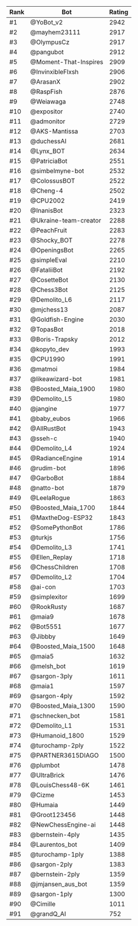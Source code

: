 Rank|Bot|Rating
---|---|---
#1|@YoBot_v2|2942
#2|@mayhem23111|2917
#3|@OlympusCz|2917
#4|@pangubot|2912
#5|@Moment-That-Inspires|2909
#6|@InvinxibleFlxsh|2906
#7|@ArasanX|2902
#8|@RaspFish|2876
#9|@Weiawaga|2748
#10|@expositor|2740
#11|@admonitor|2729
#12|@AKS-Mantissa|2703
#13|@duchessAI|2681
#14|@Lynx_BOT|2634
#15|@PatriciaBot|2551
#16|@simbelmyne-bot|2532
#17|@ColossusBOT|2522
#18|@Cheng-4|2502
#19|@CPU2002|2419
#20|@InanisBot|2323
#21|@Ukraine-team-creator|2288
#22|@PeachFruit|2283
#23|@Shocky_BOT|2278
#24|@OpeningsBot|2265
#25|@simpleEval|2210
#26|@FataliiBot|2192
#27|@CosetteBot|2130
#28|@Chess3Bot|2125
#29|@Demolito_L6|2117
#30|@mjchess13|2087
#31|@Goldfish-Engine|2030
#32|@TopasBot|2018
#33|@Boris-Trapsky|2012
#34|@kopyto_dev|1993
#35|@CPU1990|1991
#36|@matmoi|1984
#37|@likeawizard-bot|1981
#38|@Boosted_Maia_1900|1980
#39|@Demolito_L5|1980
#40|@jangine|1977
#41|@baby_eubos|1966
#42|@AllRustBot|1943
#43|@sseh-c|1940
#44|@Demolito_L4|1924
#45|@RadianceEngine|1914
#46|@rudim-bot|1896
#47|@GarboBot|1884
#48|@natto-bot|1879
#49|@LeelaRogue|1863
#50|@Boosted_Maia_1700|1844
#51|@MaxtheDog-ESP32|1843
#52|@SomePythonBot|1786
#53|@turkjs|1756
#54|@Demolito_L3|1741
#55|@Ellen_Replay|1718
#56|@ChessChildren|1708
#57|@Demolito_L2|1704
#58|@ai-con|1703
#59|@simplexitor|1699
#60|@RookRusty|1687
#61|@maia9|1678
#62|@Bot5551|1677
#63|@Jibbby|1649
#64|@Boosted_Maia_1500|1648
#65|@maia5|1632
#66|@melsh_bot|1619
#67|@sargon-3ply|1611
#68|@maia1|1597
#69|@sargon-4ply|1592
#70|@Boosted_Maia_1300|1590
#71|@schnecken_bot|1581
#72|@Demolito_L1|1531
#73|@Humanoid_1800|1529
#74|@turochamp-2ply|1522
#75|@PARTNER3615DIAGO|1500
#76|@plumbot|1478
#77|@UltraBrick|1476
#78|@LouisChess48-6K|1461
#79|@Cizme|1453
#80|@Humaia|1449
#81|@Groot123456|1448
#82|@NewChessEngine-ai|1448
#83|@bernstein-4ply|1435
#84|@Laurentos_bot|1409
#85|@turochamp-1ply|1388
#86|@sargon-2ply|1383
#87|@bernstein-2ply|1359
#88|@jmjansen_aus_bot|1359
#89|@sargon-1ply|1300
#90|@Cimille|1011
#91|@grandQ_AI|752
